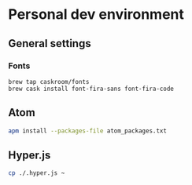 # Personal dev environment

## General settings

### Fonts

```
brew tap caskroom/fonts
brew cask install font-fira-sans font-fira-code
```

## Atom

```bash
apm install --packages-file atom_packages.txt
```
  
## Hyper.js

```bash
cp ./.hyper.js ~
```
